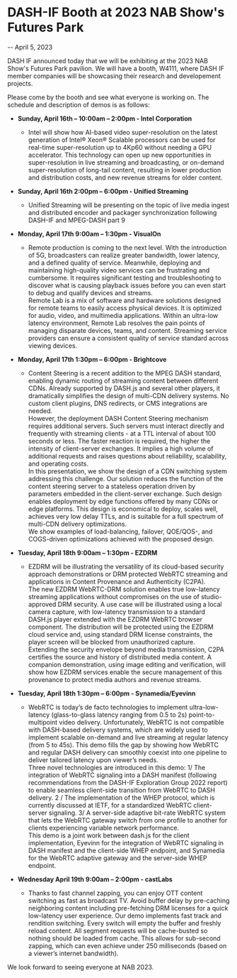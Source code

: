 # DASH-IF Booth at 2023 NAB Show's Futures Park 

-- April 5, 2023 

DASH IF announced today that we will be exhibiting at the 2023 NAB Show's Futures Park pavilion.  We will have a booth, W4111, where DASH IF member companies will be showcasing their research and developement projects.  

Please come by the booth and see what everyone is working on.  The schedule and description of demos is as follows:

* **Sunday, April 16th – 10:00am – 2:00pm - Intel Corporation**
   * Intel will show how AI-based video super-resolution on the latest generation of Intel® Xeon® Scalable processors can be used for real-time super-resolution up to 4Kp60 without needing a GPU accelerator.   This technology can open up new opportunities in super-resolution in live streaming and broadcasting, or on-demand super-resolution of long-tail content, resulting in lower production and distribution costs, and new revenue streams for older content.

* **Sunday, April 16th 2:00pm – 6:00pm - Unified Streaming**
   * Unified Streaming will be presenting on the topic of live media ingest and distributed encoder and packager synchronization following DASH-IF and MPEG-DASH part 9 

* **Monday, April 17th 9:00am – 1:30pm - VisualOn**
   * Remote production is coming to the next level. With the introduction of 5G, broadcasters can realize greater bandwidth, lower latency, and a defined quality of service. Meanwhile, deploying and maintaining high-quality video services can be frustrating and cumbersome. It requires significant testing and troubleshooting to discover what is causing playback issues before you can even start to debug and qualify devices and streams. <br>
Remote Lab is a mix of software and hardware solutions designed for remote teams to easily access physical devices. It is optimized for audio, video, and multimedia applications. Within an ultra-low latency environment, Remote Lab resolves the pain points of managing disparate devices, teams, and content. Streaming service providers can ensure a consistent quality of service standard across viewing devices. 

* **Monday, April 17th 1:30pm – 6:00pm - Brightcove**
   * Content Steering is a recent addition to the MPEG DASH standard, enabling dynamic routing of streaming content between different CDNs. Already supported by DASH.js and several other players, it dramatically simplifies the design of multi-CDN delivery systems. No custom client plugins, DNS redirects, or CMS integrations are needed. <br>
However, the deployment DASH Content Steering mechanism requires additional servers. Such servers must interact directly and frequently with streaming clients - at a TTL interval of about 100 seconds or less. The faster reaction is required, the higher the intensity of client-server exchanges. It implies a high volume of additional requests and raises questions about reliability, scalability, and operating costs.  <br>
In this presentation, we show the design of a CDN switching system addressing this challenge. Our solution reduces the function of the content steering server to a stateless operation driven by parameters embedded in the client-server exchange. Such design enables deployment by edge functions offered by many CDNs or edge platforms. This design is economical to deploy, scales well, achieves very low delay TTLs, and is suitable for a full spectrum of multi-CDN delivery optimizations. <br>
We show examples of load-balancing, failover, QOE/QOS-, and COGS-driven optimizations achieved with the proposed design.

* **Tuesday, April 18th 9:00am – 1:30pm - EZDRM**
  * EZDRM will be illustrating the versatility of its cloud-based security approach demonstrations or DRM protected WebRTC streaming and applications in Content Provenance and Authenticity (C2PA). <br>
The new EZDRM WebRTC-DRM solution enables true low-latency streaming applications without compromises on the use of studio-approved DRM security. A use case will be illustrated using a local camera capture, with low-latency transmission to a standard DASH.js player extended with the EZDRM WebRTC browser component. The distribution will be protected using the EZDRM cloud service and, using standard DRM license constraints, the player screen will be blocked from unauthorized capture. <br>
Extending the security envelope beyond media transmission, C2PA certifies the source and history of distributed media content. A companion demonstration, using image editing and verification, will show how EZDRM services enable the secure management of this provenance to protect media authors and revenue streams.

* **Tuesday, April 18th 1:30pm – 6:00pm - Synamedia/Eyevinn**
  * WebRTC is today’s de facto technologies to implement ultra-low-latency (glass-to-glass latency ranging from 0.5 to 2s) point-to-multipoint video delivery. Unfortunately, WebRTC is not compatible with DASH-based delivery systems, which are widely used to implement scalable on-demand and live streaming at regular latency (from 5 to 45s). This demo fills the gap by showing how WebRTC and regular DASH delivery can smoothly coexist into one pipeline to deliver tailored latency upon viewer’s needs. <br>
Three novel technologies are introduced in this demo: 1/ The integration of WebRTC signaling into a DASH manifest (following recommendations from the DASH-IF Exploration Group 2022 report) to enable seamless client-side transition from WebRTC to DASH delivery. 2 / The implementation of the WHEP protocol, which is currently discussed at IETF, for a standardized WebRTC client-server signaling. 3/ A server-side adaptive bit-rate WebRTC system that lets the WebRTC gateway switch from one profile to another for clients experiencing variable network performance. <br>
This demo is a joint work between dash.js for the client implementation, Eyevinn for the integration of WebRTC signaling in DASH manifest and the client-side WHEP endpoint, and Synamedia for the WebRTC adaptive gateway and the server-side WHEP endpoint.

* **Wednesday April 19th 9:00am – 2:00pm - castLabs**
  * Thanks to fast channel zapping, you can enjoy OTT content switching as fast as broadcast TV. Avoid buffer delay by pre-caching neighboring content including pre-fetching DRM licenses for a quick low-latency user experience. Our demo implements fast track and rendition switching. Every switch will empty the buffer and freshly reload content. All segment requests will be cache-busted so nothing should be loaded from cache. This allows for sub-second zapping, which can even achieve under 250 milliseconds (based on a viewer’s internet bandwidth).

We look forward to seeing everyone at NAB 2023. 
